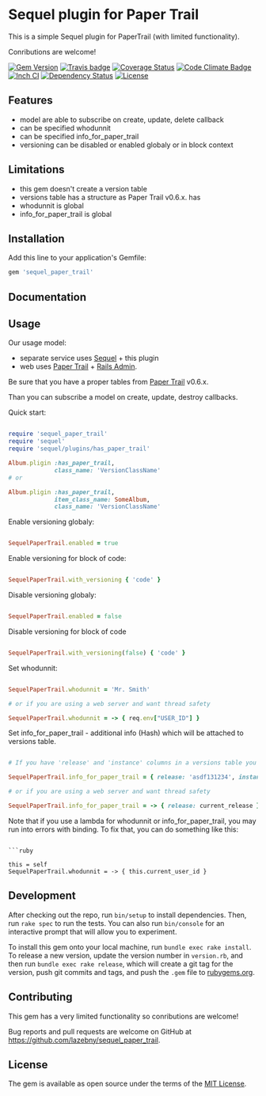 Sequel plugin for Paper Trail
=============

This is a simple Sequel plugin for PaperTrail (with limited functionality).

Conributions are welcome!

[![Gem Version](https://badge.fury.io/rb/sequel_paper_trail.svg)](http://badge.fury.io/rb/sequel_paper_trail)
[![Travis badge](https://travis-ci.org/lazebny/sequel_paper_trail.svg?branch=master)](https://travis-ci.org/lazebny/sequel_paper_trail)
[![Coverage Status](https://coveralls.io/repos/lazebny/sequel_paper_trail/badge.png)](https://coveralls.io/r/lazebny/sequel_paper_trail)
[![Code Climate Badge](https://codeclimate.com/github/lazebny/sequel_paper_trail.svg)](https://codeclimate.com/github/lazebny/sequel_paper_trail)
[![Inch CI](http://inch-ci.org/github/lazebny/sequel_paper_trail.svg)](http://inch-ci.org/github/lazebny/sequel_paper_trail)
[![Dependency Status](https://gemnasium.com/lazebny/sequel_paper_trail.svg)](https://gemnasium.com/lazebny/sequel_paper_trail)
[![License](https://img.shields.io/badge/license-MIT-green.svg)](http://opensource.org/licenses/MIT)

Features
------------

* model are able to subscribe on create, update, delete callback
* can be specified whodunnit
* can be specified info_for_paper_trail
* versioning can be disabled or enabled globaly or in block context

Limitations
------------

* this gem doesn't create a version table
* versions table has a structure as Paper Trail v0.6.x. has
* whodunnit is global
* info_for_paper_trail is global


Installation
------------

Add this line to your application's Gemfile:

```ruby
gem 'sequel_paper_trail'
```

Documentation
-------------


Usage
-------------

Our usage model:

* separate service uses [Sequel](https://github.com/jeremyevans/sequel) + this plugin
* web uses [Paper Trail](https://github.com/airblade/paper_trail) + [Rails Admin](https://github.com/sferik/rails_admin).

Be sure that you have a proper tables from [Paper Trail](https://github.com/airblade/paper_trail) v0.6.x.

Than you can subscribe a model on create, update, destroy callbacks.

Quick start:

```ruby

require 'sequel_paper_trail'
require 'sequel'
require 'sequel/plugins/has_paper_trail'

Album.pligin :has_paper_trail,
             class_name: 'VersionClassName'
# or

Album.pligin :has_paper_trail,
             item_class_name: SomeAlbum,
             class_name: 'VersionClassName'

```

Enable versioning globaly:

```ruby

SequelPaperTrail.enabled = true

```

Enable versioning for block of code:

```ruby

SequelPaperTrail.with_versioning { 'code' }

```

Disable versioning globaly:

```ruby

SequelPaperTrail.enabled = false

```

Disable versioning for block of code

```ruby

SequelPaperTrail.with_versioning(false) { 'code' }

```

Set whodunnit:

```ruby

SequelPaperTrail.whodunnit = 'Mr. Smith'

# or if you are using a web server and want thread safety

SequelPaperTrail.whodunnit = -> { req.env["USER_ID"] }

```

Set info_for_paper_trail - additional info (Hash) which will be attached to versions table.

```ruby

# If you have 'release' and 'instance' columns in a versions table you can populate them.

SequelPaperTrail.info_for_paper_trail = { release: 'asdf131234', instance: `hostname` }

# or if you are using a web server and want thread safety

SequelPaperTrail.info_for_paper_trail = -> { release: current_release }


```

Note that if you use a lambda for whodunnit or info_for_paper_trail, you may run into errors with binding.  To fix that, you can do something like this:

```

```ruby

this = self
SequelPaperTrail.whodunnit = -> { this.current_user_id }

```


Development
--------------

After checking out the repo, run `bin/setup` to install dependencies. Then, run `rake spec` to run the tests. You can also run `bin/console` for an interactive prompt that will allow you to experiment.

To install this gem onto your local machine, run `bundle exec rake install`. To release a new version, update the version number in `version.rb`, and then run `bundle exec rake release`, which will create a git tag for the version, push git commits and tags, and push the `.gem` file to [rubygems.org](https://rubygems.org).


Contributing
--------------

This gem has a very limited functionality so conributions are welcome!

Bug reports and pull requests are welcome on GitHub at https://github.com/lazebny/sequel_paper_trail.


License
--------------

The gem is available as open source under the terms of the [MIT License](http://opensource.org/licenses/MIT).
